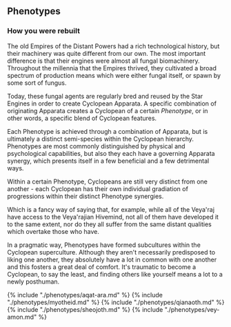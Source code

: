 ## Phenotypes

### How you were rebuilt

The old Empires of the Distant Powers had a rich technological history, but their machinery was quite different from our own.  The most important difference is that their engines were almost all fungal biomachinery.  Throughout the millennia that the Empires thrived, they cultivated a broad spectrum of production means which were either fungal itself, or spawn by some sort of fungus.

Today, these fungal agents are regularly bred and reused by the Star Engines in order to create Cyclopean Apparata.  A specific combination of originating Apparata creates a Cyclopean of a certain _Phenotype_, or in other words, a specific blend of Cyclopean features.

Each Phenotype is achieved through a combination of Apparata, but is ultimately a distinct semi-species within the Cyclopean hierarchy.  Phenotypes are most commonly distinguished by physical and psychological capabilities, but also they each have a governing Apparata synergy, which presents itself in a few beneficial and a few detrimental ways.

Within a certain Phenotype, Cyclopeans are still very distinct from one another - each Cyclopean has their own individual gradiation of progressions within their distinct Phenotype synergies.

Which is a fancy way of saying that, for example, while all of the Veya'raj have access to the Veya'rajian Hivemind, not all of them have developed it to the same extent, nor do they all suffer from the same distant qualities which overtake those who have.

In a pragmatic way, Phenotypes have formed subcultures within the Cyclopean superculture.  Although they aren't necessarily predisposed to liking one another, they absolutely have a lot in common with one another and this fosters a great deal of comfort.  It's traumatic to become a Cyclopean, to say the least, and finding others like yourself means a lot to a newly posthuman.

{% include "./phenotypes/aqat-ara.md" %}
{% include "./phenotypes/myotheid.md" %}
{% include "./phenotypes/qianaoth.md" %}
{% include "./phenotypes/sheojoth.md" %}
{% include "./phenotypes/vey-amon.md" %}
